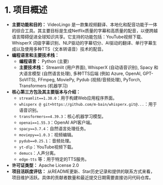 # 1. 项目概述

*   **主要功能和目的：** VideoLingo 是一款集视频翻译、本地化和配音功能于一体的综合工具。其主要目标是生成Netflix质量的字幕和高质量的配音，以便跨越语言障碍促进全球知识共享。它支持的功能包括：YouTube视频下载、WhisperX 词级字幕识别、NLP驱动的字幕切分、AI驱动的翻译、单行字幕生成以及使用多种TTS（文本转语音）技术的配音。
*   **编程语言和主要技术栈：**
    *   **编程语言：** Python (主要)
    *   **主要技术栈：** Streamlit (用户界面), WhisperX (自动语音识别), Spacy 和 大语言模型 (自然语言处理), 多种TTS后端 (例如 Azure, OpenAI, GPT-SoVITS), FFmpeg, MoviePy, Pydub (视频/音频处理), PyTorch, Transformers (机器学习)
*   **核心第三方包及其主要版本与介绍：**
    *   `streamlit==1.38.0`：用于构建Web应用程序界面。
    *   `whisperx @ git+https://github.com/m-bain/whisperx.git@...`：用于语音识别。
    *   `transformers==4.39.3`：核心机器学习模型。
    *   `openai==1.55.3`：OpenAI API客户端。
    *   `spacy==3.7.4`：自然语言处理任务。
    *   `moviepy==1.0.3`：视频编辑。
    *   `pydub==0.25.1`：音频处理。
    *   `yt-dlp`：YouTube视频下载。
    *   `demucs`：人声分离。
    *   `edge-tts` 等：用于特定的TTS服务。
*   **许可证类型：** Apache License 2.0
*   **项目活跃度评估：** 从README更新、Star历史记录和提供的联系方式来看，项目维护活跃。具体的贡献者数量和最近提交日期需要直接访问代码仓库。
